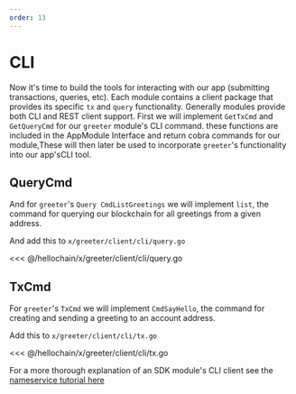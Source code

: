 ```yaml
---
order: 13
---
```

# CLI

Now it's time to build the tools for interacting with our app (submitting
transactions, queries, etc). Each module contains a client package that
provides its specific `tx` and `query` functionality. Generally modules provide
both CLI and REST client support. First we will implement `GetTxCmd` and `GetQueryCmd` for our `greeter`
module's CLI command. these functions are included in the AppModule Interface and return cobra commands for our module,These will then later be used to incorporate
`greeter`'s functionality into our app'sCLI tool.


## QueryCmd

And for `greeter`'s `Query CmdListGreetings` we will implement `list`, the command for
querying our blockchain for all greetings from a given address.

And add this to `x/greeter/client/cli/query.go`

<<< @/hellochain/x/greeter/client/cli/query.go


## TxCmd


For `greeter`'s `TxCmd` we will implement `CmdSayHello`, the command for creating and
sending a greeting to an account address.

Add this to `x/greeter/client/cli/tx.go`

<<< @/hellochain/x/greeter/client/cli/tx.go

For a more thorough explanation of an SDK module's CLI client see the [nameservice tutorial here](../../nameservice/tutorial/15-climd.)


